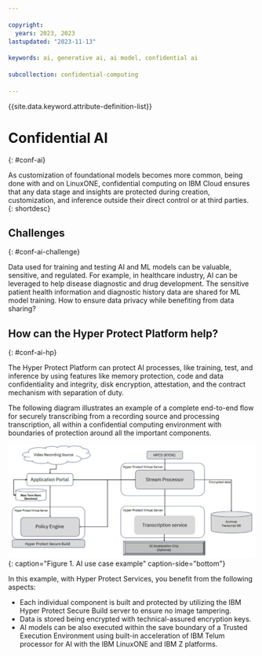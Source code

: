 ```yaml
---

copyright:
  years: 2023, 2023
lastupdated: "2023-11-13"

keywords: ai, generative ai, ai model, confidential ai

subcollection: confidential-computing

---
```


{{site.data.keyword.attribute-definition-list}}

# Confidential AI
{: #conf-ai}

As customization of foundational models becomes more common, being done with and on LinuxONE, confidential computing on IBM Cloud ensures that any data stage and insights are protected during creation, customization, and inference outside their direct control or at third parties.
{: shortdesc}

## Challenges
{: #conf-ai-challenge}

Data used for training and testing AI and ML models can be valuable, sensitive, and regulated. For example, in healthcare industry, AI can be leveraged to help disease diagnostic and drug development. The sensitive patient health information and diagnostic history data are shared for ML model training. How to ensure data privacy while benefiting from data sharing?

## How can the Hyper Protect Platform help?
{: #conf-ai-hp}

The Hyper Protect Platform can protect AI processes, like training, test, and inference by using features like memory protection, code and data confidentiality and integrity, disk encryption, attestation, and the contract mechanism with separation of duty.

The following diagram illustrates an example of a complete end-to-end flow for securely transcribing from a recording source and processing transcription, all within a confidential computing environment with boundaries of protection around all the important components.

![AI use case example](../images/ai-use-case.png "AI use case example"){: caption="Figure 1. AI use case example" caption-side="bottom"}

In this example, with Hyper Protect Services, you benefit from the following aspects:

- Each individual component is built and protected by utilizing the IBM Hyper Protect Secure Build server to ensure no image tampering.
- Data is stored being encrypted with technical-assured encryption keys.
- AI models can be also executed within the save boundary of a Trusted Execution Environment using built-in acceleration of IBM Telum processor for AI with the IBM LinuxONE and IBM Z platforms.
